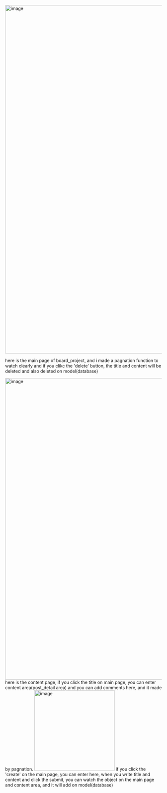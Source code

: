 <img width="1116" alt="image" src="https://user-images.githubusercontent.com/31798849/206090680-f7957079-8059-4cb4-ab44-a78d628bfa94.png">

here is the main page of board_project, and i made a pagnation function to watch clearly
and if you clikc the 'delete' button, the title and content will be deleted and also deleted on model(database)

<img width="966" alt="image" src="https://user-images.githubusercontent.com/31798849/206091119-b75493f9-19c5-470a-a2dc-e078e40ffc7f.png">
here is the content page, if you click the title on main page, you can enter content area(post_detail area)
and you can add comments here, and it made by pagnation.

<img width="258" alt="image" src="https://user-images.githubusercontent.com/31798849/206091290-ba14c4d4-d173-47ba-bf76-2d7ec75d0dcc.png">
if you click the 'create' on the main page, you can enter here, when you write title and content and click the submit, you can watch the object on the main page and content area, and it will add on model(database)
